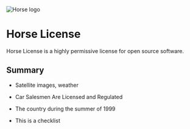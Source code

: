 ![Horse logo](http://chris-martin.github.io/horse-license/horse-logo-200px.png)

Horse License
=============

Horse License is a highly permissive license for open source software.

Summary
-------

* Satellite images, weather

* Car Salesmen Are Licensed and Regulated

* The country during the summer of 1999

* This is a checklist

